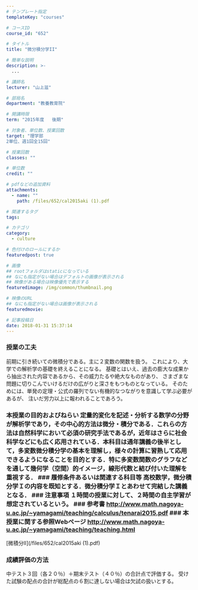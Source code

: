 ```yaml
---
# テンプレート指定
templateKey: "courses"

# コースID
course_id: "652"

# タイトル
title: "微分積分学II"

# 簡単な説明
description: >-
  ...

# 講師名
lecturer: "山上滋"

# 部局名
department: "教養教育院"

# 開講時限
term: "2015年度	後期"

# 対象者、単位数、授業回数
target: "理学部
2単位、週1回全15回"

# 授業回数
classes: ""

# 単位数
credit: ""

# pdfなどの追加資料
attachments: 
  - name: "" 
    path: /files/652/cal2015aki (1).pdf

# 関連するタグ
tags:

# カテゴリ
category:
  - culture

# 色付けのロールにするか
featuredpost: true

# 画像
## rootフォルダはstaticになっている
## なにも指定がない場合はデフォルトの画像が表示される
## 映像がある場合は映像優先で表示する
featuredimage: /img/common/thumbnail.png

# 映像のURL
## なにも指定がない場合は画像が表示される
featuredmovie: 

# 記事投稿日
date: 2018-01-31 15:37:14
---
```


### 授業の工夫

前期に引き続いての微積分である。主に２変数の関数を扱う。
これにより、大学での解析学の基礎を終えることになる。
基礎とはいえ、過去の膨大な成果から抽出された内容であるから、その威力たるや絶大なものがあり、 さまざまな問題に切りこんでいけるだけの広がりと深さをもつものとなっている。
そのためには、単発の定理・公式の羅列でない有機的なつながりを意識して学ぶ必要があるが、
注いだ労力以上に報われることであろう。



### 本授業の目的およびねらい 定量的変化を記述・分析する数学の分野が解析学であり，その中心的方法は微分・積分である．これらの方法は自然科学において必須の研究手法であるが，近年はさらに社会科学などにも広く応用されている．本科目は通年講義の後半として，多変数微分積分学の基本を理解し，様々の計算に習熟して応用できるようになることを目的とする．特に多変数関数のグラフなどを通して幾何学（空間）的イメージ，線形代数と結び付いた理解を重視する． ### 履修条件あるいは関連する科目等 高校数学，微分積分学Ｉの内容を既知とする．微分積分学Ｉとあわせて完結した講義となる． ### 注意事項 １時間の授業に対して、２時間の自主学習が想定されているという。 ### 参考書 <http://www.math.nagoya-u.ac.jp/~yamagami/teaching/calculus/tenarai2015.pdf> ### 本授業に関する参照Webページ <http://www.math.nagoya-u.ac.jp/~yamagami/teaching/teaching.html>



[微積分Ⅱ](/files/652/cal2015aki (1).pdf) 



### 成績評価の方法

中テスト３回（各２０％）＋期末テスト（４０％）の合計点で評価する。
受けた試験の配点の合計が総配点の６割に達しない場合は欠試の扱いとする。

